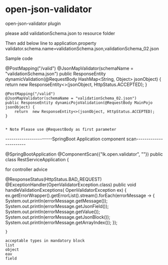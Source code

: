 # open-json-validator
open-json-validator plugin

please add validationSchema.json to resource folder

Then add below line to application.property
validator.schema.name=validationSchema.json,validationSchema_02.json


Sample code 

@PostMapping("/valid")
	@JsonMapValidator(schemaName = "validationSchema.json")
    	public ResponseEntity dynamicValidation(@RequestBody HashMap<String, Object> jsonObject) {
        return  new ResponseEntity<>(jsonObject, HttpStatus.ACCEPTED);
    	}

	@PostMapping("/valid")
	@JsonMapValidator(schemaName = "validationSchema_02.json")
	public ResponseEntity dynamicPojoValidation(@RequestBody MainPojo jsonObject) {
		return  new ResponseEntity<>(jsonObject, HttpStatus.ACCEPTED);
	}
	
	
	* Note Please use @RequestBody as first parameter
	
-----------------------SpringBoot Application component scan-----------------------

@SpringBootApplication
@ComponentScan({"lk.open.validator", "<your main package example com.demo.project>"})
public class RestServiceApplication {


for controller advice

@ResponseStatus(HttpStatus.BAD_REQUEST)
    @ExceptionHandler(OpenValidatorException.class)
    public void handleValidationExceptions(
        OpenValidatorException ex) {
        ex.getErrorWrapper().getErrorList().stream().forEach(errorMessage -> {
            System.out.println(errorMessage.getMessage());
            System.out.println(errorMessage.getJsonField());
            System.out.println(errorMessage.getValue());
            System.out.println(errorMessage.getJsonBlock());
            System.out.println(errorMessage.getArrayIndex());
        });

    }
    
    acceptable types in mandatory block
    list
    object
    eav
    field



